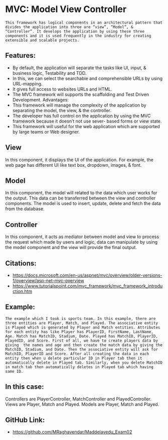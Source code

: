 # MVC: Model View Controller
	This framework has logical components in an architectural pattern that divides the application into three are “view”, “Model”, & “Controller”. It develops the application by using these three components and it is used frequently in the industry for creating extensible and scalable projects.
## Features: 
- By default, the application will separate the tasks like UI, input, & business logic, Testability and TDD. 
- In this, we can select the searchable and comprehensible URLs by using URL-mapping.
- It gives full access to websites URLs and HTML.
- The MVC framework will supports the scaffolding and Test Driven Development.
Advantages:
- This framework will manage the complexity of the application by separating the model, the view, & the controller.
- The developer has full control on the application by using the MVC framework because it doesn’t not use sever- based forms or view state.
- This framework will useful for the web application which are supported by large teams or Web designer.
## View
In this component, it displays the UI of the application. For example, the web page has different UI like text box, dropdown, images, & font.
## Model
In this component, the model will related to the data which user works for the output. This data can be transferred between the view and controller components. The model is used to insert, update, delete and fetch the data from the database.
## Controller
In this component, it acts as mediator between model and view to process the request which made by users and logic, data can manipulate by using the model component and the view will provide the final output.
                                       
## Citations:
- https://docs.microsoft.com/en-us/aspnet/mvc/overview/older-versions-1/overview/asp-net-mvc-overview
- https://www.tutorialspoint.com/mvc_framework/mvc_framework_introduction.htm
## Example:
	The example which I took is sports team. In this example, there are three entities are Player, Match, and Played. The associative entity is Played which is generated by Player and Match entities. Attributes for each entity has like Player has PlayerID, FirstName, LastName, Age. Match has MatchID, Stadium, Date. Played has MatchID, PlayerID, PlayedID, and Score. First of all, we have to create players data by giving  the names and age and then create the match data by giving the MatchID, Stadium, and Date. Then the associative entity will ask for MatchID, PlayerID and Score. After all creating the data in each entity then when u delete particular ID in Player tab then it automatically delete in Played tab. Similarly, when you delete MatchID in match tab then automatically deletes in Played tab which having same ID.
## In this case:
Controllers are PlayerController, MatchController and PlayedController.
Views are Player, Match and Played.
Models are Player, Match and Played.
## GitHub Link:
- https://github.com/MRaghavendar/Maddelavedu_Exam02
